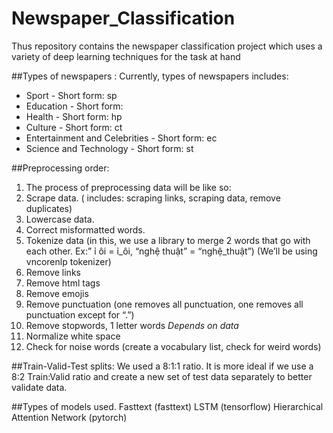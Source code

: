 # Newspaper_Classification
Thus repository contains the newspaper classification project which uses a variety of deep learning techniques for the task at hand

##Types of newspapers :
Currently, types of newspapers includes:
* Sport - Short form: sp 
* Education - Short form: 
* Health - Short form: hp
* Culture - Short form: ct
* Entertainment and Celebrities - Short form: ec
* Science and Technology - Short form: st 

##Preprocessing order:
1. The process of preprocessing data will be like so:
2. Scrape data. ( includes: scraping links, scraping data, remove duplicates)
3. Lowercase data.
4. Correct misformatted words. 
5. Tokenize data (in this, we use a library to merge 2 words that go with each other. Ex:” ỉ ôi = ỉ_ôi, “nghệ thuật” = “nghệ_thuật”) (We’ll be using vncorenlp tokenizer)
6. Remove links 
7. Remove html tags 
8. Remove emojis 
9. Remove punctuation (one removes all punctuation, one removes all punctuation except for “.”) 
10. Remove stopwords, 1 letter words *Depends on data*
11. Normalize white space
12. Check for noise words (create a vocabulary list, check for weird words)

##Train-Valid-Test splits:
We used a 8:1:1 ratio. It is more ideal if we use a 8:2 Train:Valid ratio and create a new set of test data separately to better validate data.

##Types of models used.
Fasttext (fasttext)
LSTM (tensorflow)
Hierarchical Attention Network (pytorch)
